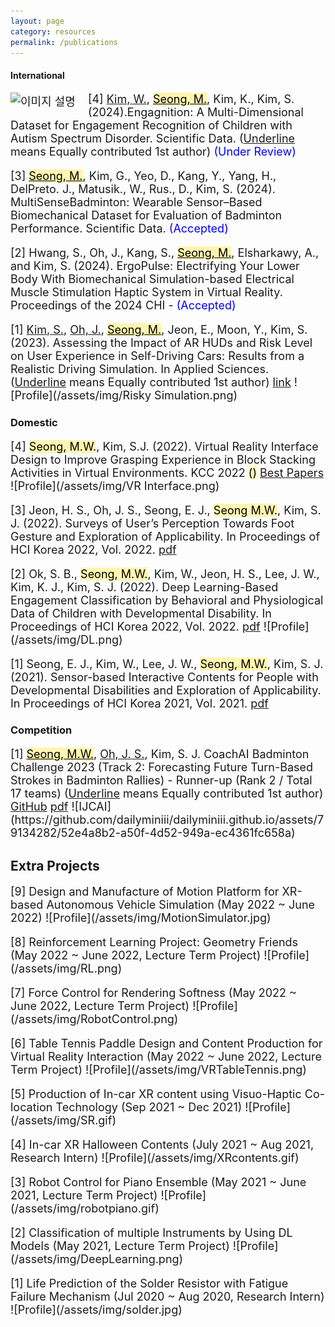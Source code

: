 ```yaml
---
layout: page
category: resources
permalink: /publications
---
```


#### International

<div style="font-size: 18px;"><p> 
<img src="https://github.com/dailyminiii/dailyminiii.github.io/assets/79134282/52e4a8b2-a50f-4d52-949a-ec4361fc658a" alt="이미지 설명" style="float: left; margin-right: 20px;", style="width: 200px; height: auto;">
[4] <u>Kim, W.</u>, <mark style='background-color: #fff5b1'><u>Seong, M.</u></mark>, Kim, K.,  Kim, S. (2024).Engagnition: A Multi-Dimensional Dataset for Engagement Recognition of Children with Autism Spectrum Disorder. Scientific Data. (<u>Underline</u> means Equally contributed 1st author) <span style="color: blue;">(Under Review)</span>
</p></div>


<div style="font-size: 18px;"><p>  
[3] <mark style='background-color: #fff5b1'><u>Seong, M.</u></mark>, Kim, G., Yeo, D., Kang, Y., Yang, H., DelPreto. J., Matusik., W., Rus., D., Kim, S. (2024). MultiSenseBadminton: Wearable Sensor–Based Biomechanical Dataset for Evaluation of Badminton Performance. Scientific Data. <span style="color: blue;">(Accepted)</span>
</p></div>

<div style="font-size: 18px;"><p>   
[2] Hwang, S., Oh, J., Kang, S., <mark style='background-color: #fff5b1'><u>Seong, M.</u></mark>, Elsharkawy, A., and Kim, S. (2024). ErgoPulse: Electrifying Your Lower Body With Biomechanical Simulation-based Electrical Muscle Stimulation Haptic System in Virtual Reality. Proceedings of the 2024 CHI - <span style="color: blue;">(Accepted)</span>
</p></div>

<div style="font-size: 18px;"><p>   
[1] <u>Kim, S.</u>, <u>Oh, J.</u>, <mark style='background-color: #fff5b1'><u>Seong, M.</u></mark>, Jeon, E., Moon, Y., Kim, S. (2023). Assessing the Impact of AR HUDs and Risk Level on User Experience in Self-Driving Cars: Results from a Realistic Driving Simulation. In Applied Sciences. (<u>Underline</u> means Equally contributed 1st author) <a href="https://www.mdpi.com/2076-3417/13/8/4952">link</a>
  ![Profile](/assets/img/Risky Simulation.png)
</p></div>

### Domestic

<div style="font-size: 18px;"><p>
[4] <mark style='background-color: #fff5b1'>Seong, M.W.</mark>, Kim, S.J. (2022). Virtual Reality Interface Design to Improve Grasping Experience in Block Stacking Activities in Virtual Environments. KCC 2022 <mark style='background-color: #fff5b1'>()</mark> <a href="https://www.dbpia.co.kr/pdf/pdfView.do?nodeId=NODE11113699&googleIPSandBox=false&mark=0&ipRange=false&accessgl=Y&language=ko_KR&hasTopBanner=true">Best Papers</a>
  ![Profile](/assets/img/VR Interface.png)
</p></div>

<div style="font-size: 18px;"><p>
[3] Jeon, H. S., Oh, J. S., Seong, E. J., <mark style='background-color: #fff5b1'>Seong M.W.</mark>, Kim, S. J. (2022). Surveys of User’s Perception Towards Foot Gesture and Exploration of Applicability. In Proceedings of HCI Korea 2022, Vol. 2022. <a href="https://drive.google.com/file/d/1Zefz_ERz1FURbhVKovUR7AWkqHvP2uVB/view">pdf</a>
</p></div>

<div style="font-size: 18px;"><p>
[2] Ok, S. B., <mark style='background-color: #fff5b1'>Seong, M.W.</mark>, Kim, W., Jeon, H. S., Lee, J. W., Kim, K. J.,  Kim, S. J. (2022). Deep Learning-Based Engagement Classification by Behavioral and Physiological Data of Children with Developmental Disability. In Proceedings of HCI Korea 2022, Vol. 2022. <a href="https://drive.google.com/file/d/1GrgSU2Z8lvF0wsoBpX2hHsPf_AZtuXtK/view">pdf</a>
  ![Profile](/assets/img/DL.png)
</p></div>

<div style="font-size: 18px;"><p>
[1] Seong, E. J., Kim, W., Lee, J. W., <mark style='background-color: #fff5b1'>Seong, M.W.</mark>, Kim, S. J. (2021). Sensor-based Interactive Contents for People with Developmental Disabilities and Exploration of Applicability. In Proceedings of HCI Korea 2021, Vol. 2021. <a href="https://drive.google.com/file/d/1aj8kNSi5NoZGOwl4PgPRwEGtiPqkclyj/view">pdf</a>
</p></div>


### Competition
<div style="font-size: 18px;"><p>
[1] <mark style='background-color: #fff5b1'><u>Seong, M.W.</u></mark>, <u>Oh, J. S.</u>, Kim, S. J. CoachAI Badminton Challenge 2023 (Track 2: Forecasting Future Turn-Based Strokes in Badminton Rallies) - Runner-up (Rank 2 / Total 17 teams) (<u>Underline</u> means Equally contributed 1st author)  <a href="https://github.com/stan5dard/IJCAI-CoachAI-Challenge-2023/tree/main">GitHub</a> <a href="https://arxiv.org/abs/2307.08262">pdf</a>
![IJCAI](https://github.com/dailyminiii/dailyminiii.github.io/assets/79134282/52e4a8b2-a50f-4d52-949a-ec4361fc658a)
</p></div>



## Extra Projects

<div style="font-size: 18px;"><p>
[9] Design and Manufacture of Motion Platform for XR-based Autonomous Vehicle Simulation (May 2022 ~ June 2022)
![Profile](/assets/img/MotionSimulator.jpg)
</p></div>

<div style="font-size: 18px;"><p>
[8] Reinforcement Learning Project: Geometry Friends (May 2022 ~ June 2022, Lecture Term Project)
![Profile](/assets/img/RL.png)
</p></div>

<div style="font-size: 18px;"><p>
[7] Force Control for Rendering Softness (May 2022 ~ June 2022, Lecture Term Project)
![Profile](/assets/img/RobotControl.png)
</p></div>

<div style="font-size: 18px;"><p>
[6] Table Tennis Paddle Design and Content Production for Virtual Reality Interaction (May 2022 ~ June 2022, Lecture Term Project)
![Profile](/assets/img/VRTableTennis.png)
</p></div>

<div style="font-size: 18px;"><p>
[5] Production of In-car XR content using Visuo-Haptic Co-location Technology (Sep 2021 ~ Dec 2021)
![Profile](/assets/img/SR.gif)
</p></div>

<div style="font-size: 18px;"><p>
[4] In-car XR Halloween Contents (July 2021 ~ Aug 2021, Research Intern)
![Profile](/assets/img/XRcontents.gif)
</p></div>

<div style="font-size: 18px;"><p>
[3] Robot Control for Piano Ensemble (May 2021 ~ June 2021, Lecture Term Project)
![Profile](/assets/img/robotpiano.gif)
</p></div>

<div style="font-size: 18px;"><p>
[2] Classification of multiple Instruments by Using DL Models (May 2021, Lecture Term Project)
![Profile](/assets/img/DeepLearning.png)
</p></div>

<div style="font-size: 18px;"><p>
[1] Life Prediction of the Solder Resistor with Fatigue Failure Mechanism (Jul 2020 ~ Aug 2020, Research Intern)
![Profile](/assets/img/solder.jpg)
</p></div>

